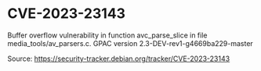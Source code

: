 # CVE-2023-23143

Buffer overflow vulnerability in function avc_parse_slice in file media_tools/av_parsers.c. GPAC version 2.3-DEV-rev1-g4669ba229-master

Source: https://security-tracker.debian.org/tracker/CVE-2023-23143